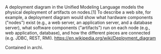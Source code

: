 A deployment diagram in the Unified Modeling Language models the physical deployment of artifacts on nodes.[1] To describe a web site, for example, a deployment diagram would show what hardware components ("nodes") exist (e.g., a web server, an application server, and a database server), what software components ("artifacts") run on each node (e.g., web application, database), and how the different pieces are connected (e.g. JDBC, REST, RMI). https://en.wikipedia.org/wiki/Deployment_diagram

Contained in archi.
